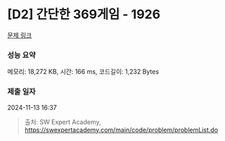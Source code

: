 # [D2] 간단한 369게임 - 1926 

[문제 링크](https://swexpertacademy.com/main/code/problem/problemDetail.do?contestProbId=AV5PTeo6AHUDFAUq) 

### 성능 요약

메모리: 18,272 KB, 시간: 166 ms, 코드길이: 1,232 Bytes

### 제출 일자

2024-11-13 16:37



> 출처: SW Expert Academy, https://swexpertacademy.com/main/code/problem/problemList.do